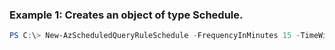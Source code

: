 ### Example 1: Creates an object of type Schedule.
```powershell
PS C:\> New-AzScheduledQueryRuleSchedule -FrequencyInMinutes 15 -TimeWindowInMinutes 15
```

